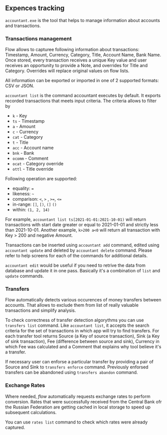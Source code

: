 ## Expences tracking
`accountant.exe` is the tool that helps to manage information about accounts and transactions.
### Transactions management
Flow allows to capturee following information about transactions: Timestamp, Amount, Currency, Category, Title, Account Name, Bank Name.
Once stored, every transaction receives a unique Key value and user receives an opportunity to provide a Note, and overrides for Title and Category.
Overrides will replace original values on flow lists.

All information can be exported or imported in one of 2 supported formats: CSV or JSON.

`accountant list` is the command accountant executes by default. It exports recorded transactions that meets input criteria. The criteria allows to filter by 
* `k` - Key
* `ts` - Timestamp
* `a` - Amount
* `c` - Currency
* `cat` - Category
* `t` - Title
* `acc` - Account name
* `bnk` - Bank
* `ocomm` - Comment 
* `ocat` - Category override
* `ottl` - Title override

Following operation are supported:
* equality: `=`
* likeness: `~`
* comparison: `<`, `>` , `>=`, `<=`
* in-range: `[]`, `[)`, `(]` `()`
* within: `(1, 2, 14)`

For example, `accountant list ts[2021-01-01:2021-10-01)` will return transactions with start date greater or equal to 2021-01-01 and strictly less than 2021-10-01. Another example, `k>200 a<0` will return all transaction with Key > 200 and negative Amount.

Transactions can be inserted using `accountant add` command, edited using `accountant update` and deleted by `accountant delete` command. Please refer to help screens for each of the commands for additional details.

`accountant edit` would be useful if you need to retrive the data from database and update it in one pass. Basically it's a combination of `list` and `update` commands.

### Transfers
Flow automatically detects various occurences of money transfers between accounts. That allows to exclude them from list of really valuable transactions and simplify analysis.

To check correctness of transfer detection algorythms you can use `transfers list` command. Like `accountant list`, it accepts the search criteria for the set of transactions in which app will try to find transfers.
For each transfer tool returns Source (a Key of source transaction), Sink (a Key of sink transaction), Fee (difference between source and sink), Currency in which Fee was calculated and a Comment that explains why tool believe it's a transfer.

If necessary user can enforse a particular transfer by providing a pair of Source and Sink to `transfers enforce` command. Previously enforsed transfers can be abandoned using `transfers abandon` command.

### Exchange Rates
Where needed, _flow_ automatically requests exchange rates to perform conversion. Rates that were successfully received from the Central Bank ofr the Russian Federation are getting cached in local storage to speed up subsequent calculations.

You can use `rates list` command to check which rates were already captured.
